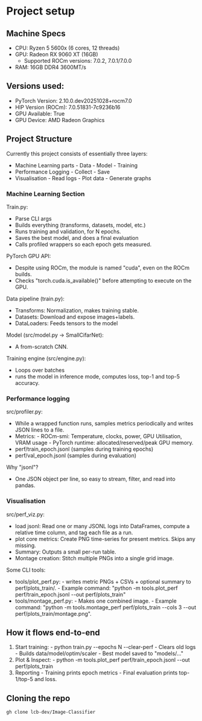 # Project setup

## Machine Specs
- CPU: Ryzen 5 5600x (6 cores, 12 threads)
- GPU: Radeon RX 9060 XT (16GB)
    - Supported ROCm versions: 7.0.2, 7.0.1/7.0.0
- RAM: 16GB DDR4 3600MT/s

## Versions used:

- PyTorch Version:  2.10.0.dev20251028+rocm7.0
- HIP Version (ROCm):  7.0.51831-7c9236b16
- GPU Available:  True
- GPU Device:  AMD Radeon Graphics

## Project Structure
Currently this project consists of essentially three layers:
- Machine Learning parts
      - Data
      - Model
      - Training
- Performance Logging
      - Collect
      - Save
- Visualisation
      - Read logs
      - Plot data
      - Generate graphs

### Machine Learning Section
Train.py:
 - Parse CLI args
 - Builds everything (transforms, datasets, model, etc.)
 - Runs training and validation, for N epochs.
 - Saves the best model, and does a final evaluation
 - Calls profiled wrappers so each epoch gets measured.

PyTorch GPU API:
 - Despite using ROCm, the module is named "cuda", even on the ROCm builds.
 - Checks "torch.cuda.is_available()" before attempting to execute on the GPU.

Data pipeline (train.py):
 - Transforms: Normalization, makes training stable.
 - Datasets: Download and expose images+labels.
 - DataLoaders: Feeds tensors to the model

Model (src/model.py -> SmallCifarNet):
 - A from-scratch CNN.

Training engine (src/engine.py):
 - Loops over batches
 - runs the model in inference mode, computes loss, top-1 and top-5 accuracy.

### Performance logging
src/profiler.py:
 - While a wrapped function runs, samples metrics periodically and writes JSON lines to a file.
 - Metrics:
       - ROCm-smi: Temperature, clocks, power, GPU Utilisation, VRAM usage
       - PyTorch runtime: allocated/reserved/peak GPU memory.
 - perf/train_epoch.jsonl (samples during training epochs)
 - perf/val_epoch.jsonl (samples during evaluation)

Why "jsonl"?
 - One JSON object per line, so easy to stream, filter, and read into pandas.

### Visualisation
src/perf_viz.py:
 - load jsonl: Read one or many JSONL logs into DataFrames, compute a relative time column, and tag each file as a run.
 - plot core metrics: Create PNG time-series for present metrics. Skips any missing.
 - Summary: Outputs a small per-run table.
 - Montage creation: Stitch multiple PNGs into a single grid image.

Some CLI tools:
 - tools/plot_perf.py:
       - writes metric PNGs + CSVs + optional summary to perf/plots_train/.
       - Example command: "python -m tools.plot_perf perf/train_epoch.jsonl --out perf/plots_train"
 - tools/montage_perf.py:
       - Makes one combined image.
       - Example command: "python -m tools.montage_perf perf/plots_train --cols 3 --out perf/plots_train/montage.png".
   
## How it flows end-to-end
1. Start training:
       - python train.py --epochs N --clear-perf
       - Clears old logs
       - Builds data/model/optim/scaler
       - Best model saved to "models/..."
2. Plot & Inspect:
       - python -m tools.plot_perf perf/train_epoch.jsonl --out perf/plots_train
3. Reporting
       - Training prints epoch metrics
       - Final evaluation prints top-1/top-5 and loss.

## Cloning the repo
```bash
gh clone lcb-dev/Image-Classifier
```
